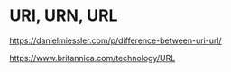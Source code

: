 # URI, URN, URL






https://danielmiessler.com/p/difference-between-uri-url/

https://www.britannica.com/technology/URL
